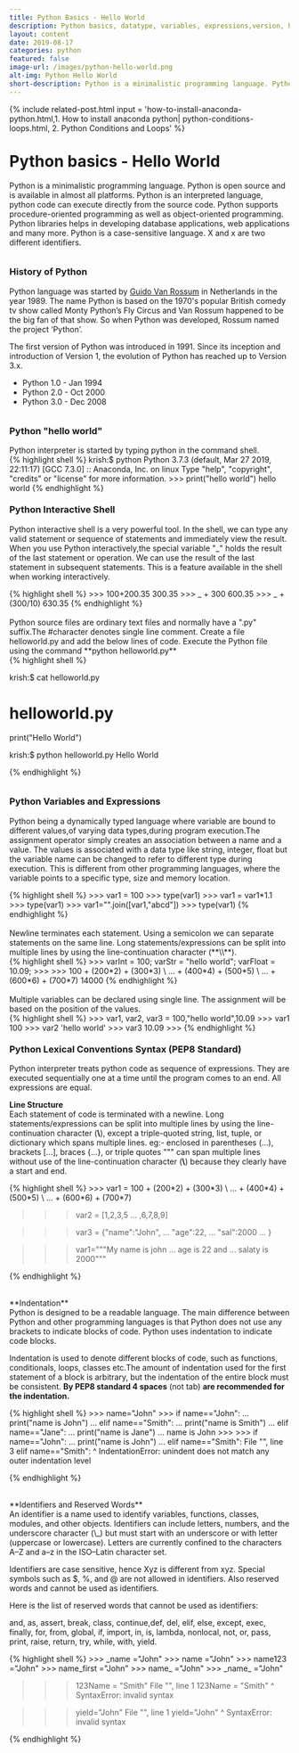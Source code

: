 ```yaml
---
title: Python Basics - Hello World
description: Python basics, datatype, variables, expressions,version, history, comments, docstring, keywords, lexical conventions, PEP8 standards
layout: content
date: 2019-08-17
categories: python
featured: false 
image-url: /images/python-hello-world.png
alt-img: Python Hello World
short-description: Python is a minimalistic programming language. Python is open source and is available in almost all platforms. Python is an interpreted language, python code can execute directly from the source code. Python supports procedure-oriented programming as well as object-oriented programming. Python libraries helps in developing database applications, web applications and many more.
---
```


{%
include related-post.html
input = 
'how-to-install-anaconda-python.html,1. How to install anaconda python|
python-conditions-loops.html, 2. Python Conditions and Loops'
%}

<h1 style="padding-top: 60px; margin-top: -40px;">Python basics - Hello World</h1>

Python is a minimalistic programming language. Python is open source and is available in almost all platforms. Python is an interpreted language, python code can execute directly from the source code. Python supports procedure-oriented programming as well as object-oriented programming. Python libraries helps in developing database applications, web applications and many more. Python is a case-sensitive language. X and x are two different identifiers.

<h3 style="padding-top: 60px; margin-top: -40px;">History of Python</h3>
Python language was started by <a href="https://en.wikipedia.org/wiki/Guido_van_Rossum" target="_blank">Guido Van Rossum</a> in Netherlands in the year 1989. The name Python is based on the 1970's popular British comedy tv show called Monty Python’s Fly Circus and Van Rossum happened to be the big fan of that show. So when Python was developed, Rossum named the project ‘Python’.

The first version of Python was introduced in 1991. Since its inception and introduction of Version 1, the evolution of Python has reached up to Version 3.x.
<ul>
    <li>Python 1.0 - Jan 1994</li>
    <li>Python 2.0 - Oct 2000</li>
    <li>Python 3.0 - Dec 2008</li>
</ul>


<h3 style="padding-top: 60px; margin-top: -40px;">Python "hello world"</h3>
Python interpreter is started by typing python in the command shell.

<div class="card">
<div class="card-body">
{% highlight shell %}
krish:$ python
Python 3.7.3 (default, Mar 27 2019, 22:11:17) 
[GCC 7.3.0] :: Anaconda, Inc. on linux
Type "help", "copyright", "credits" or "license" for more information.
>>> print("hello world")
hello world
{% endhighlight %}
</div>
</div>

<h3 style="padding-top: 60px; margin-top: -40px;">Python Interactive Shell</h3>

Python interactive shell is a very powerful tool. In the shell, we can type any valid statement or sequence of statements and immediately view the result. When you use Python interactively,the special variable "\_\" holds the result of the last statement or operation. We can use the result of the last statement in subsequent statements. This is a feature available in the shell when working interactively.

<div class="card">
<div class="card-body">
{% highlight shell %}
>>> 100+200.35
300.35
>>> _ + 300
600.35
>>> _ + (300/10)
630.35
{% endhighlight %}
</div>
</div>

<br>
Python source files are ordinary text files and normally have a ".py" suffix.The #character denotes single line comment. Create a file helloworld.py and add the below lines of code. Execute the Python file using the command **python helloworld.py**

<div class="card">
<div class="card-body">
{% highlight shell %}

krish:$ cat helloworld.py 
# helloworld.py
print("Hello World")

krish:$ python helloworld.py 
Hello World

{% endhighlight %}
</div>
</div>


<h3 style="padding-top: 60px; margin-top: -40px;">Python Variables and Expressions</h3>

Python being a dynamically typed language where variable are bound to different values,of varying data types,during program execution.The assignment operator simply creates an association between a name and a value. The values is associated with a data type like string, integer, float but the variable name can be changed to refer to different type during execution. This is different from other programming languages, where the variable points to a specific type, size and memory location.

<div class="card">
<div class="card-body">
{% highlight shell %}
>>> var1 = 100
>>> type(var1)
<class 'int'>
>>> var1 = var1*1.1
>>> type(var1)
<class 'float'>
>>> var1="".join([var1,"abcd"])
>>> type(var1)
<class 'str'>
{% endhighlight %}
</div>
</div>

<br>
Newline terminates each statement. Using a semicolon we can separate statements on the same line. Long statements/expressions can be split into 
multiple lines by using the line-continuation character (**\\**).

<div class="card">
<div class="card-body">
{% highlight shell %}
>>> varInt = 100; varStr = "hello world"; varFloat = 10.09; 
>>>
>>> 100 + (200*2) + (300*3) \
... + (400*4) + (500*5) \
... + (600*6) + (700*7)
14000
{% endhighlight %}
</div>
</div>

<br>
Multiple variables can be declared using single line. The assignment will be based on the position of the values.

<div class="card">
<div class="card-body">
{% highlight shell %}
>>> var1, var2, var3 = 100,"hello world",10.09
>>> var1
100
>>> var2
'hello world'
>>> var3
10.09
>>> 
{% endhighlight %}
</div>
</div>

<h3 style="padding-top: 60px; margin-top: -40px;">Python Lexical Conventions Syntax (PEP8 Standard)</h3>

Python interpreter treats python code as sequence of expressions. They are executed sequentially one at a time until the program comes to an end. All expressions are equal.

**Line Structure** <br>
Each statement of code is terminated with a newline. Long statements/expressions can be split into multiple lines by using the line-continuation character (**\\**), except a triple-quoted string, list, tuple, or dictionary which spans multiple lines. eg:- enclosed in parentheses (...), brackets [...], braces {...}, or triple quotes """ can span multiple lines without use of the line-continuation character (**\\**) because they clearly have a start and end.

<div class="card">
<div class="card-body">
{% highlight shell %}
>>> var1 = 100 + (200*2) + (300*3) \
... + (400*4) + (500*5) \
... + (600*6) + (700*7)

>>> var2 = [1,2,3,5
... ,6,7,8,9]

>>> var3 = {"name":"John",
... "age":22,
... "sal":2000
... }

>>> var1="""My name is john
... age is 22 and
... salaty is 2000"""

{% endhighlight %}
</div>
</div>

<br>
**Indentation**<br>
Python is designed to be a readable language. The main difference between Python and other programming languages is that Python does not use any brackets to indicate blocks of code. Python uses indentation to indicate code blocks.

Indentation is used to denote different blocks of code, such as functions, conditionals, loops, classes etc.The amount of indentation used for the first statement of a block is arbitrary, but the indentation of the entire block must be consistent. **By PEP8 standard 4 spaces** (not tab) **are recommended for the indentation.**

<div class="card">
<div class="card-body">
{% highlight shell %}
>>> name="John"
>>> if name=="John":
...     print("name is John")
... elif name=="Smith":
...     print("name is Smith")
... elif name=="Jane":
...     print("name is Jane")
... 
name is John
>>>
>>> if name=="John":
...     print("name is John")
...   elif name=="Smith":
  File "<stdin>", line 3
    elif name=="Smith":
                      ^
IndentationError: unindent does not match any outer indentation level


{% endhighlight %}
</div>
</div>

<br>
**Identifiers and Reserved Words**<br>
An identifier is a name used to identify variables, functions, classes, modules, and other objects. Identifiers can include letters, numbers, and the underscore character (\_) but must start with an underscore or with letter (uppercase or lowercase). Letters are currently confined to the
characters A–Z and a–z in the ISO–Latin character set. 

Identifiers are case sensitive, hence Xyz is different from xyz. Special symbols such as $, %, and @ are not allowed in identifiers. Also reserved words and cannot be used as identifiers. 

Here is the list of reserved words that cannot be used as identifiers:

and, as, assert, break, class, continue,def, del, elif, else, except, exec, finally, for, from, global, if, import, in, is, lambda, nonlocal, not, or, pass, print, raise, return, try, while, with, yield.


<div class="card">
<div class="card-body">
{% highlight shell %}
>>> _name ="John"
>>> name ="John"
>>> name123 ="John"
>>> name_first ="John"
>>> name_ ="John"
>>> _name_ ="John"

>>> 123Name = "Smith"
  File "<stdin>", line 1
    123Name = "Smith"
          ^
SyntaxError: invalid syntax

>>> yield="John"
  File "<stdin>", line 1
    yield="John"
         ^
SyntaxError: invalid syntax

{% endhighlight %}
</div>
</div>